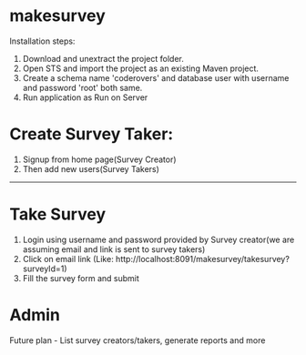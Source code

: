 # makesurvey
Installation steps:

1. Download and unextract the project folder.
2. Open STS and import the project as an existing Maven project.
3. Create a schema name 'coderovers' and database user with username and password 'root' both same.
4. Run application as Run on Server


Create Survey Taker:
===================
1. Signup from home page(Survey Creator)
2. Then add new users(Survey Takers)

-------------------------------------------------------------

Take Survey
=================
1. Login using username and password provided by Survey creator(we are assuming email and link is sent to survey takers)
2. Click on email link (Like: http://localhost:8091/makesurvey/takesurvey?surveyId=1)
3. Fill the survey form and submit

Admin
=================
Future plan - List survey creators/takers, generate reports and more

